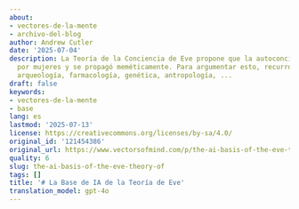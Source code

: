 ```yaml
---
about:
- vectores-de-la-mente
- archivo-del-blog
author: Andrew Cutler
date: '2025-07-04'
description: La Teoría de la Conciencia de Eve propone que la autoconciencia fue descubierta
  por mujeres y se propagó meméticamente. Para argumentar esto, recurro a la lingüística,
  arqueología, farmacología, genética, antropología, ...
draft: false
keywords:
- vectores-de-la-mente
- base
lang: es
lastmod: '2025-07-13'
license: https://creativecommons.org/licenses/by-sa/4.0/
original_id: '121454386'
original_url: https://www.vectorsofmind.com/p/the-ai-basis-of-the-eve-theory-of
quality: 6
slug: the-ai-basis-of-the-eve-theory-of
tags: []
title: '# La Base de IA de la Teoría de Eve'
translation_model: gpt-4o
---
```


[^5]: Estoy impresionado con el Génesis, pero eso puede ser simplemente lo que mejor conozco. Si fuera indio probablemente estaría hablando de Saraswati, o si fuera navajo del papel de las mujeres en el mito del Surgimiento, o si fuera egipcio del momento en que Atum se llamó a sí mismo a la existencia al decir su nombre (y luego luchó contra una serpiente primordial). EToC requiere que estas sean diferentes perspectivas de la misma historia. Obviamente, eso se muestra tradicionalmente construyendo una filogenia. En estas escalas de tiempo y con mis habilidades, eso no es posible. Por eso mi enfoque está en la evolución de la recursión. Quiero mostrar que es probable que los humanos adquirieran recientemente la recursión y que esta se difundió. Eso cambiaría radicalmente nuestra percepción sobre si los mitos de creación comparten una raíz y cómo era esa raíz.